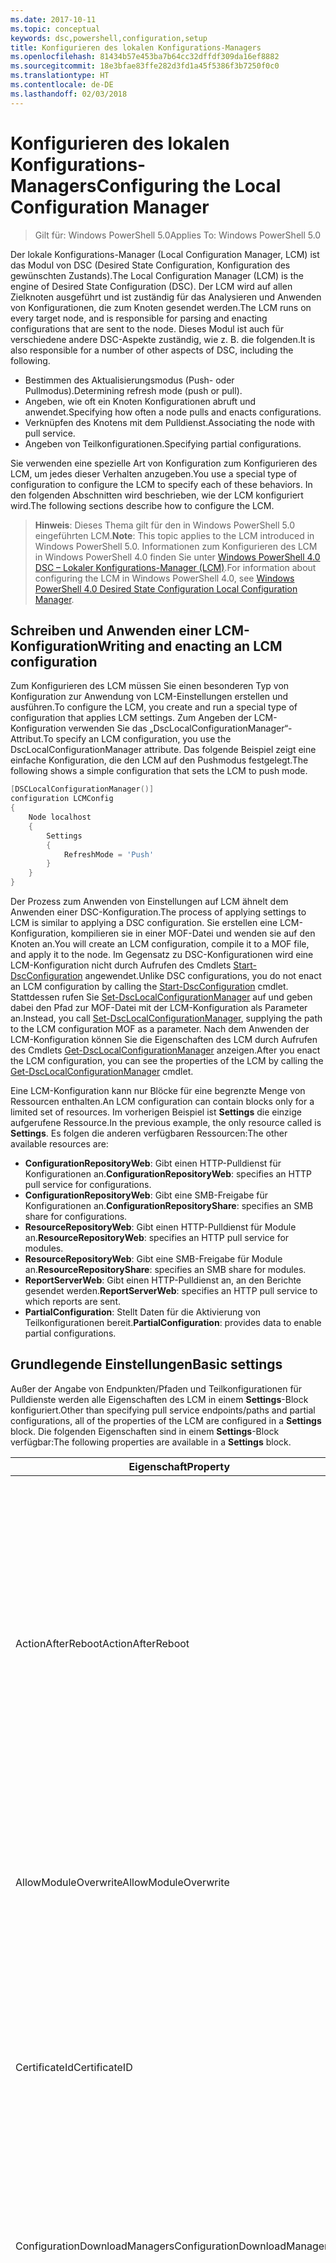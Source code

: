 ```yaml
---
ms.date: 2017-10-11
ms.topic: conceptual
keywords: dsc,powershell,configuration,setup
title: Konfigurieren des lokalen Konfigurations-Managers
ms.openlocfilehash: 81434b57e453ba7b64cc32dffdf309da16ef8882
ms.sourcegitcommit: 18e3bfae83ffe282d3fd1a45f5386f3b7250f0c0
ms.translationtype: HT
ms.contentlocale: de-DE
ms.lasthandoff: 02/03/2018
---
```

# <a name="configuring-the-local-configuration-manager"></a><span data-ttu-id="213f6-103">Konfigurieren des lokalen Konfigurations-Managers</span><span class="sxs-lookup"><span data-stu-id="213f6-103">Configuring the Local Configuration Manager</span></span>

> <span data-ttu-id="213f6-104">Gilt für: Windows PowerShell 5.0</span><span class="sxs-lookup"><span data-stu-id="213f6-104">Applies To: Windows PowerShell 5.0</span></span>

<span data-ttu-id="213f6-105">Der lokale Konfigurations-Manager (Local Configuration Manager, LCM) ist das Modul von DSC (Desired State Configuration, Konfiguration des gewünschten Zustands).</span><span class="sxs-lookup"><span data-stu-id="213f6-105">The Local Configuration Manager (LCM) is the engine of Desired State Configuration (DSC).</span></span>
<span data-ttu-id="213f6-106">Der LCM wird auf allen Zielknoten ausgeführt und ist zuständig für das Analysieren und Anwenden von Konfigurationen, die zum Knoten gesendet werden.</span><span class="sxs-lookup"><span data-stu-id="213f6-106">The LCM runs on every target node, and is responsible for parsing and enacting configurations that are sent to the node.</span></span>
<span data-ttu-id="213f6-107">Dieses Modul ist auch für verschiedene andere DSC-Aspekte zuständig, wie z. B. die folgenden.</span><span class="sxs-lookup"><span data-stu-id="213f6-107">It is also responsible for a number of other aspects of DSC, including the following.</span></span>

- <span data-ttu-id="213f6-108">Bestimmen des Aktualisierungsmodus (Push- oder Pullmodus).</span><span class="sxs-lookup"><span data-stu-id="213f6-108">Determining refresh mode (push or pull).</span></span>
- <span data-ttu-id="213f6-109">Angeben, wie oft ein Knoten Konfigurationen abruft und anwendet.</span><span class="sxs-lookup"><span data-stu-id="213f6-109">Specifying how often a node pulls and enacts configurations.</span></span>
- <span data-ttu-id="213f6-110">Verknüpfen des Knotens mit dem Pulldienst.</span><span class="sxs-lookup"><span data-stu-id="213f6-110">Associating the node with pull service.</span></span>
- <span data-ttu-id="213f6-111">Angeben von Teilkonfigurationen.</span><span class="sxs-lookup"><span data-stu-id="213f6-111">Specifying partial configurations.</span></span>

<span data-ttu-id="213f6-112">Sie verwenden eine spezielle Art von Konfiguration zum Konfigurieren des LCM, um jedes dieser Verhalten anzugeben.</span><span class="sxs-lookup"><span data-stu-id="213f6-112">You use a special type of configuration to configure the LCM to specify each of these behaviors.</span></span>
<span data-ttu-id="213f6-113">In den folgenden Abschnitten wird beschrieben, wie der LCM konfiguriert wird.</span><span class="sxs-lookup"><span data-stu-id="213f6-113">The following sections describe how to configure the LCM.</span></span>

> <span data-ttu-id="213f6-114">**Hinweis**: Dieses Thema gilt für den in Windows PowerShell 5.0 eingeführten LCM.</span><span class="sxs-lookup"><span data-stu-id="213f6-114">**Note**: This topic applies to the LCM introduced in Windows PowerShell 5.0.</span></span>
<span data-ttu-id="213f6-115">Informationen zum Konfigurieren des LCM in Windows PowerShell 4.0 finden Sie unter [Windows PowerShell 4.0 DSC – Lokaler Konfigurations-Manager (LCM)](metaconfig4.md).</span><span class="sxs-lookup"><span data-stu-id="213f6-115">For information about configuring the LCM in Windows PowerShell 4.0, see [Windows PowerShell 4.0 Desired State Configuration Local Configuration Manager](metaconfig4.md).</span></span>

## <a name="writing-and-enacting-an-lcm-configuration"></a><span data-ttu-id="213f6-116">Schreiben und Anwenden einer LCM-Konfiguration</span><span class="sxs-lookup"><span data-stu-id="213f6-116">Writing and enacting an LCM configuration</span></span>

<span data-ttu-id="213f6-117">Zum Konfigurieren des LCM müssen Sie einen besonderen Typ von Konfiguration zur Anwendung von LCM-Einstellungen erstellen und ausführen.</span><span class="sxs-lookup"><span data-stu-id="213f6-117">To configure the LCM, you create and run a special type of configuration that applies LCM settings.</span></span>
<span data-ttu-id="213f6-118">Zum Angeben der LCM-Konfiguration verwenden Sie das „DscLocalConfigurationManager“-Attribut.</span><span class="sxs-lookup"><span data-stu-id="213f6-118">To specify an LCM configuration, you use the DscLocalConfigurationManager attribute.</span></span>
<span data-ttu-id="213f6-119">Das folgende Beispiel zeigt eine einfache Konfiguration, die den LCM auf den Pushmodus festgelegt.</span><span class="sxs-lookup"><span data-stu-id="213f6-119">The following shows a simple configuration that sets the LCM to push mode.</span></span>

```powershell
[DSCLocalConfigurationManager()]
configuration LCMConfig
{
    Node localhost
    {
        Settings
        {
            RefreshMode = 'Push'
        }
    }
}
```

<span data-ttu-id="213f6-120">Der Prozess zum Anwenden von Einstellungen auf LCM ähnelt dem Anwenden einer DSC-Konfiguration.</span><span class="sxs-lookup"><span data-stu-id="213f6-120">The process of applying settings to LCM is similar to applying a DSC configuration.</span></span>
<span data-ttu-id="213f6-121">Sie erstellen eine LCM-Konfiguration, kompilieren sie in einer MOF-Datei und wenden sie auf den Knoten an.</span><span class="sxs-lookup"><span data-stu-id="213f6-121">You will create an LCM configuration, compile it to a MOF file, and apply it to the node.</span></span>
<span data-ttu-id="213f6-122">Im Gegensatz zu DSC-Konfigurationen wird eine LCM-Konfiguration nicht durch Aufrufen des Cmdlets [Start-DscConfiguration](https://technet.microsoft.com/en-us/library/dn521623.aspx) angewendet.</span><span class="sxs-lookup"><span data-stu-id="213f6-122">Unlike DSC configurations, you do not enact an LCM configuration by calling the [Start-DscConfiguration](https://technet.microsoft.com/en-us/library/dn521623.aspx) cmdlet.</span></span>
<span data-ttu-id="213f6-123">Stattdessen rufen Sie [Set-DscLocalConfigurationManager](https://technet.microsoft.com/en-us/library/dn521621.aspx) auf und geben dabei den Pfad zur MOF-Datei mit der LCM-Konfiguration als Parameter an.</span><span class="sxs-lookup"><span data-stu-id="213f6-123">Instead, you call [Set-DscLocalConfigurationManager](https://technet.microsoft.com/en-us/library/dn521621.aspx), supplying the path to the LCM configuration MOF as a parameter.</span></span>
<span data-ttu-id="213f6-124">Nach dem Anwenden der LCM-Konfiguration können Sie die Eigenschaften des LCM durch Aufrufen des Cmdlets [Get-DscLocalConfigurationManager](https://technet.microsoft.com/en-us/library/dn407378.aspx) anzeigen.</span><span class="sxs-lookup"><span data-stu-id="213f6-124">After you enact the LCM configuration, you can see the properties of the LCM by calling the [Get-DscLocalConfigurationManager](https://technet.microsoft.com/en-us/library/dn407378.aspx) cmdlet.</span></span>

<span data-ttu-id="213f6-125">Eine LCM-Konfiguration kann nur Blöcke für eine begrenzte Menge von Ressourcen enthalten.</span><span class="sxs-lookup"><span data-stu-id="213f6-125">An LCM configuration can contain blocks only for a limited set of resources.</span></span>
<span data-ttu-id="213f6-126">Im vorherigen Beispiel ist **Settings** die einzige aufgerufene Ressource.</span><span class="sxs-lookup"><span data-stu-id="213f6-126">In the previous example, the only resource called is **Settings**.</span></span>
<span data-ttu-id="213f6-127">Es folgen die anderen verfügbaren Ressourcen:</span><span class="sxs-lookup"><span data-stu-id="213f6-127">The other available resources are:</span></span>

* <span data-ttu-id="213f6-128">**ConfigurationRepositoryWeb**: Gibt einen HTTP-Pulldienst für Konfigurationen an.</span><span class="sxs-lookup"><span data-stu-id="213f6-128">**ConfigurationRepositoryWeb**: specifies an HTTP pull service for configurations.</span></span>
* <span data-ttu-id="213f6-129">**ConfigurationRepositoryWeb**: Gibt eine SMB-Freigabe für Konfigurationen an.</span><span class="sxs-lookup"><span data-stu-id="213f6-129">**ConfigurationRepositoryShare**: specifies an SMB share for configurations.</span></span>
* <span data-ttu-id="213f6-130">**ResourceRepositoryWeb**: Gibt einen HTTP-Pulldienst für Module an.</span><span class="sxs-lookup"><span data-stu-id="213f6-130">**ResourceRepositoryWeb**: specifies an HTTP pull service for modules.</span></span>
* <span data-ttu-id="213f6-131">**ResourceRepositoryWeb**: Gibt eine SMB-Freigabe für Module an.</span><span class="sxs-lookup"><span data-stu-id="213f6-131">**ResourceRepositoryShare**: specifies an SMB share for modules.</span></span>
* <span data-ttu-id="213f6-132">**ReportServerWeb**: Gibt einen HTTP-Pulldienst an, an den Berichte gesendet werden.</span><span class="sxs-lookup"><span data-stu-id="213f6-132">**ReportServerWeb**: specifies an HTTP pull service to which reports are sent.</span></span>
* <span data-ttu-id="213f6-133">**PartialConfiguration**: Stellt Daten für die Aktivierung von Teilkonfigurationen bereit.</span><span class="sxs-lookup"><span data-stu-id="213f6-133">**PartialConfiguration**: provides data to enable partial configurations.</span></span>

## <a name="basic-settings"></a><span data-ttu-id="213f6-134">Grundlegende Einstellungen</span><span class="sxs-lookup"><span data-stu-id="213f6-134">Basic settings</span></span>

<span data-ttu-id="213f6-135">Außer der Angabe von Endpunkten/Pfaden und Teilkonfigurationen für Pulldienste werden alle Eigenschaften des LCM in einem **Settings**-Block konfiguriert.</span><span class="sxs-lookup"><span data-stu-id="213f6-135">Other than specifying pull service endpoints/paths and partial configurations, all of the properties of the LCM are configured in a **Settings** block.</span></span>
<span data-ttu-id="213f6-136">Die folgenden Eigenschaften sind in einem **Settings**-Block verfügbar:</span><span class="sxs-lookup"><span data-stu-id="213f6-136">The following properties are available in a **Settings** block.</span></span>

|  <span data-ttu-id="213f6-137">Eigenschaft</span><span class="sxs-lookup"><span data-stu-id="213f6-137">Property</span></span>  |  <span data-ttu-id="213f6-138">Typ</span><span class="sxs-lookup"><span data-stu-id="213f6-138">Type</span></span>  |  <span data-ttu-id="213f6-139">Beschreibung</span><span class="sxs-lookup"><span data-stu-id="213f6-139">Description</span></span>   |
|----------- |------- |--------------- |
| <span data-ttu-id="213f6-140">ActionAfterReboot</span><span class="sxs-lookup"><span data-stu-id="213f6-140">ActionAfterReboot</span></span>| <span data-ttu-id="213f6-141">string</span><span class="sxs-lookup"><span data-stu-id="213f6-141">string</span></span>| <span data-ttu-id="213f6-142">Gibt an, was nach einem Neustart während der Anwendung einer Konfiguration passiert.</span><span class="sxs-lookup"><span data-stu-id="213f6-142">Specifies what happens after a reboot during the application of a configuration.</span></span> <span data-ttu-id="213f6-143">Die möglichen Werte sind __ContinueConfiguration__ und __StopConfiguration__.</span><span class="sxs-lookup"><span data-stu-id="213f6-143">The possible values are __"ContinueConfiguration"__ and __"StopConfiguration"__.</span></span> <ul><li> <span data-ttu-id="213f6-144">__ContinueConfiguration__: Nach dem Neustart des Computers wird das Anwenden der aktuellen Konfiguration fortgesetzt.</span><span class="sxs-lookup"><span data-stu-id="213f6-144">__ContinueConfiguration__: Continue applying the current configuration after machine reboot.</span></span> <span data-ttu-id="213f6-145">Dies ist der Standardwert.</span><span class="sxs-lookup"><span data-stu-id="213f6-145">This is the default value</span></span></li><li><span data-ttu-id="213f6-146">__StopConfiguration__: Nach dem Neustart des Computers wird die aktuelle Konfiguration beendet.</span><span class="sxs-lookup"><span data-stu-id="213f6-146">__StopConfiguration__: Stop the current configuration after machine reboot.</span></span></li></ul>|
| <span data-ttu-id="213f6-147">AllowModuleOverwrite</span><span class="sxs-lookup"><span data-stu-id="213f6-147">AllowModuleOverwrite</span></span>| <span data-ttu-id="213f6-148">bool</span><span class="sxs-lookup"><span data-stu-id="213f6-148">bool</span></span>| <span data-ttu-id="213f6-149">__$TRUE__, wenn neue vom Pulldienst heruntergeladene Konfigurationen die alten Konfigurationen auf dem Zielknoten überschreiben dürfen.</span><span class="sxs-lookup"><span data-stu-id="213f6-149">__$TRUE__ if new configurations downloaded from the pull service are allowed to overwrite the old ones on the target node.</span></span> <span data-ttu-id="213f6-150">Andernfalls „$FALSE“.</span><span class="sxs-lookup"><span data-stu-id="213f6-150">Otherwise, $FALSE.</span></span>|
| <span data-ttu-id="213f6-151">CertificateId</span><span class="sxs-lookup"><span data-stu-id="213f6-151">CertificateID</span></span>| <span data-ttu-id="213f6-152">string</span><span class="sxs-lookup"><span data-stu-id="213f6-152">string</span></span>| <span data-ttu-id="213f6-153">Der Fingerabdruck eines Zertifikats zur Sicherung von Anmeldeinformationen, die in einer Konfiguration übergeben werden.</span><span class="sxs-lookup"><span data-stu-id="213f6-153">The thumbprint of a certificate used to secure credentials passed in a configuration.</span></span> <span data-ttu-id="213f6-154">Weitere Informationen finden Sie unter [Möchten Sie Anmeldeinformationen in Windows PowerShell zum Konfigurieren des gewünschten Zustands schützen?](http://blogs.msdn.com/b/powershell/archive/2014/01/31/want-to-secure-credentials-in-windows-powershell-desired-state-configuration.aspx).</span><span class="sxs-lookup"><span data-stu-id="213f6-154">For more information see [Want to secure credentials in Windows PowerShell Desired State Configuration](http://blogs.msdn.com/b/powershell/archive/2014/01/31/want-to-secure-credentials-in-windows-powershell-desired-state-configuration.aspx)?.</span></span> <br> <span data-ttu-id="213f6-155">__Hinweis:__ Dies wird bei Verwendung des Azure Automation DSC-Pulldiensts automatisch verwaltet.</span><span class="sxs-lookup"><span data-stu-id="213f6-155">__Note:__ this is managed automatically if using Azure Automation DSC pull service.</span></span>|
| <span data-ttu-id="213f6-156">ConfigurationDownloadManagers</span><span class="sxs-lookup"><span data-stu-id="213f6-156">ConfigurationDownloadManagers</span></span>| <span data-ttu-id="213f6-157">CimInstance[]</span><span class="sxs-lookup"><span data-stu-id="213f6-157">CimInstance[]</span></span>| <span data-ttu-id="213f6-158">Veraltet.</span><span class="sxs-lookup"><span data-stu-id="213f6-158">Obsolete.</span></span> <span data-ttu-id="213f6-159">Verwenden Sie die Blöcke __ConfigurationRepositoryWeb__ und __ConfigurationRepositoryShare__ zum Definieren von Pulldienstendpunkten für Konfigurationen.</span><span class="sxs-lookup"><span data-stu-id="213f6-159">Use __ConfigurationRepositoryWeb__ and __ConfigurationRepositoryShare__ blocks to define configuration pull service endpoints.</span></span>|
| <span data-ttu-id="213f6-160">ConfigurationID</span><span class="sxs-lookup"><span data-stu-id="213f6-160">ConfigurationID</span></span>| <span data-ttu-id="213f6-161">string</span><span class="sxs-lookup"><span data-stu-id="213f6-161">string</span></span>| <span data-ttu-id="213f6-162">Für die Abwärtskompatibilität mit älteren Pulldienstversionen.</span><span class="sxs-lookup"><span data-stu-id="213f6-162">For backwards compatibility with older pull service versions.</span></span> <span data-ttu-id="213f6-163">Eine GUID, die die Konfigurationsdatei identifiziert, die von einem Pulldienst abgerufen werden soll.</span><span class="sxs-lookup"><span data-stu-id="213f6-163">A GUID that identifies the configuration file to get from a pull service.</span></span> <span data-ttu-id="213f6-164">Der Knoten ruft Konfigurationen vom Pulldienst ab, wenn der Name der MOF-Konfigurationsdatei „ConfigurationID.mof“ lautet.</span><span class="sxs-lookup"><span data-stu-id="213f6-164">The node will pull configurations on the pull service if the name of the configuration MOF is named ConfigurationID.mof.</span></span><br> <span data-ttu-id="213f6-165">__Hinweis:__ Wenn Sie diese Eigenschaft festlegen, kann der Knoten nicht mithilfe von __RegistrationKey__ bei einem Pulldienst registriert werden.</span><span class="sxs-lookup"><span data-stu-id="213f6-165">__Note:__ If you set this property, registering the node with a pull service by using __RegistrationKey__ does not work.</span></span> <span data-ttu-id="213f6-166">Weitere Informationen finden Sie unter [Einrichten eines Pullclients mit Konfigurationsnamen](pullClientConfigNames.md).</span><span class="sxs-lookup"><span data-stu-id="213f6-166">For more information, see [Setting up a pull client with configuration names](pullClientConfigNames.md).</span></span>|
| <span data-ttu-id="213f6-167">ConfigurationMode</span><span class="sxs-lookup"><span data-stu-id="213f6-167">ConfigurationMode</span></span>| <span data-ttu-id="213f6-168">string</span><span class="sxs-lookup"><span data-stu-id="213f6-168">string</span></span> | <span data-ttu-id="213f6-169">Gibt an, wie der LCM die Konfiguration tatsächlich auf die Zielknoten anwendet.</span><span class="sxs-lookup"><span data-stu-id="213f6-169">Specifies how the LCM actually applies the configuration to the target nodes.</span></span> <span data-ttu-id="213f6-170">Mögliche Werte sind __ApplyOnly__, __ApplyAndMonitor__ und __ApplyAndAutoCorrect__.</span><span class="sxs-lookup"><span data-stu-id="213f6-170">Possible values are __"ApplyOnly"__,__"ApplyAndMonitor"__, and __"ApplyAndAutoCorrect"__.</span></span> <ul><li><span data-ttu-id="213f6-171">__ApplyOnly__: DSC wendet die Konfiguration an und führt keine weiteren Schritte aus, es sei denn, eine neue Konfiguration wird per Push auf den Zielknoten übertragen oder per Pull von einem Dienst abgerufen.</span><span class="sxs-lookup"><span data-stu-id="213f6-171">__ApplyOnly__: DSC applies the configuration and does nothing further unless a new configuration is pushed to the target node or when a new configuration is pulled from a service.</span></span> <span data-ttu-id="213f6-172">Nach der ersten Anwendung einer neuen Konfiguration überprüft DSC nicht auf Abweichungen von einem zuvor konfigurierten Status.</span><span class="sxs-lookup"><span data-stu-id="213f6-172">After initial application of a new configuration, DSC does not check for drift from a previously configured state.</span></span> <span data-ttu-id="213f6-173">Beachten Sie, dass DSC versucht, die Konfiguration anzuwenden, bis dies erfolgreich passiert ist, bevor __ApplyOnly__ wirksam wird.</span><span class="sxs-lookup"><span data-stu-id="213f6-173">Note that DSC will attempt to apply the configuration until it is successful before __ApplyOnly__ takes effect.</span></span> </li><li> <span data-ttu-id="213f6-174">__ApplyAndMonitor__: Dies ist der Standardwert.</span><span class="sxs-lookup"><span data-stu-id="213f6-174">__ApplyAndMonitor__: This is the default value.</span></span> <span data-ttu-id="213f6-175">Der LCM wendet neue Konfigurationen an.</span><span class="sxs-lookup"><span data-stu-id="213f6-175">The LCM applies any new configurations.</span></span> <span data-ttu-id="213f6-176">Wenn der Zielknoten nach der ersten Anwendung einer neuen Konfiguration vom gewünschten Zustand abweicht, meldet DSC die Abweichung in Protokollen.</span><span class="sxs-lookup"><span data-stu-id="213f6-176">After initial application of a new configuration, if the target node drifts from the desired state, DSC reports the discrepancy in logs.</span></span> <span data-ttu-id="213f6-177">Beachten Sie, dass DSC versucht, die Konfiguration anzuwenden, bis dies erfolgreich passiert ist, bevor __ApplyAndMonitor__ wirksam wird.</span><span class="sxs-lookup"><span data-stu-id="213f6-177">Note that DSC will attempt to apply the configuration until it is successful before __ApplyAndMonitor__ takes effect.</span></span></li><li><span data-ttu-id="213f6-178">__ApplyAndAutoCorrect__: DSC wendet alle neuen Konfigurationen an.</span><span class="sxs-lookup"><span data-stu-id="213f6-178">__ApplyAndAutoCorrect__: DSC applies any new configurations.</span></span> <span data-ttu-id="213f6-179">Wenn der Zielknoten nach der ersten Anwendung einer neuen Konfiguration vom gewünschten Zustand abweicht, meldet DSC die Abweichung in Protokollen und wendet dann die aktuelle Konfiguration an.</span><span class="sxs-lookup"><span data-stu-id="213f6-179">After initial application of a new configuration, if the target node drifts from the desired state, DSC reports the discrepancy in logs, and then re-applies the current configuration.</span></span></li></ul>|
| <span data-ttu-id="213f6-180">ConfigurationModeFrequencyMins</span><span class="sxs-lookup"><span data-stu-id="213f6-180">ConfigurationModeFrequencyMins</span></span>| <span data-ttu-id="213f6-181">UInt32</span><span class="sxs-lookup"><span data-stu-id="213f6-181">UInt32</span></span>| <span data-ttu-id="213f6-182">Gibt (in Minuten) an, wie oft die aktuelle Konfiguration überprüft und angewendet wird.</span><span class="sxs-lookup"><span data-stu-id="213f6-182">How often, in minutes, the current configuration is checked and applied.</span></span> <span data-ttu-id="213f6-183">Diese Eigenschaft wird ignoriert, wenn die „ConfigurationMode“-Eigenschaft auf „ApplyOnly“ festgelegt ist.</span><span class="sxs-lookup"><span data-stu-id="213f6-183">This property is ignored if the ConfigurationMode property is set to ApplyOnly.</span></span> <span data-ttu-id="213f6-184">Der Standardwert ist 15.</span><span class="sxs-lookup"><span data-stu-id="213f6-184">The default value is 15.</span></span>|
| <span data-ttu-id="213f6-185">DebugMode</span><span class="sxs-lookup"><span data-stu-id="213f6-185">DebugMode</span></span>| <span data-ttu-id="213f6-186">string</span><span class="sxs-lookup"><span data-stu-id="213f6-186">string</span></span>| <span data-ttu-id="213f6-187">Mögliche Werte sind __None__, __ForceModuleImport__ und __All__.</span><span class="sxs-lookup"><span data-stu-id="213f6-187">Possible values are __None__, __ForceModuleImport__, and __All__.</span></span> <ul><li><span data-ttu-id="213f6-188">Bei Festlegung auf __None__ werden zwischengespeicherte Ressourcen verwendet.</span><span class="sxs-lookup"><span data-stu-id="213f6-188">Set to __None__ to use cached resources.</span></span> <span data-ttu-id="213f6-189">Dies ist die Standardeinstellung, die in Produktionsszenarien verwendet werden sollte.</span><span class="sxs-lookup"><span data-stu-id="213f6-189">This is the default and should be used in production scenarios.</span></span></li><li><span data-ttu-id="213f6-190">Das Festlegen auf __ForceModuleImport__ bewirkt, dass der LCM DSC-Ressourcenmodule erneut lädt, auch wenn sie zuvor bereits geladen und zwischengespeichert wurden.</span><span class="sxs-lookup"><span data-stu-id="213f6-190">Setting to __ForceModuleImport__, causes the LCM to reload any DSC resource modules, even if they have been previously loaded and cached.</span></span> <span data-ttu-id="213f6-191">Dies beeinträchtigt die Leistung von DSC-Vorgängen, da jedes Modul bei Verwendung neu geladen wird.</span><span class="sxs-lookup"><span data-stu-id="213f6-191">This impacts the performance of DSC operations as each module is reloaded on use.</span></span> <span data-ttu-id="213f6-192">In der Regel wird dieser Wert beim Debuggen einer Ressource verwendet.</span><span class="sxs-lookup"><span data-stu-id="213f6-192">Typically you would use this value while debugging a resource</span></span></li><li><span data-ttu-id="213f6-193">In dieser Version ist __All__ identisch mit __ForceModuleImport__.</span><span class="sxs-lookup"><span data-stu-id="213f6-193">In this release, __All__ is same as __ForceModuleImport__</span></span></li></ul> |
| <span data-ttu-id="213f6-194">RebootNodeIfNeeded</span><span class="sxs-lookup"><span data-stu-id="213f6-194">RebootNodeIfNeeded</span></span>| <span data-ttu-id="213f6-195">bool</span><span class="sxs-lookup"><span data-stu-id="213f6-195">bool</span></span>| <span data-ttu-id="213f6-196">Legen Sie diese Einstellung auf __$true__ fest, um den Knoten automatisch neu zu starten, nachdem eine Konfiguration angewendet wurde, die einen Neustart erfordert.</span><span class="sxs-lookup"><span data-stu-id="213f6-196">Set this to __$true__ to automatically reboot the node after a configuration that requires reboot is applied.</span></span> <span data-ttu-id="213f6-197">Andernfalls müssen Sie den Knoten für jede Konfiguration manuell neu starten, die dies erfordert.</span><span class="sxs-lookup"><span data-stu-id="213f6-197">Otherwise, you will have to manually reboot the node for any configuration that requires it.</span></span> <span data-ttu-id="213f6-198">Der Standardwert ist __$false__.</span><span class="sxs-lookup"><span data-stu-id="213f6-198">The default value is __$false__.</span></span> <span data-ttu-id="213f6-199">Um diese Einstellung zu verwenden, wenn eine Neustartbedingung von einer anderen Komponente als von DSC in Kraft gesetzt wird (z.B. Windows Installer), kombinieren Sie diese Einstellung mit dem Modul [xPendingReboot](https://github.com/powershell/xpendingreboot).</span><span class="sxs-lookup"><span data-stu-id="213f6-199">To use this setting when a reboot condition is enacted by something other than DSC (such as Windows Installer), combine this setting with the [xPendingReboot](https://github.com/powershell/xpendingreboot) module.</span></span>|
| <span data-ttu-id="213f6-200">RefreshMode</span><span class="sxs-lookup"><span data-stu-id="213f6-200">RefreshMode</span></span>| <span data-ttu-id="213f6-201">string</span><span class="sxs-lookup"><span data-stu-id="213f6-201">string</span></span>| <span data-ttu-id="213f6-202">Gibt an, wie der LCM Konfigurationen abruft.</span><span class="sxs-lookup"><span data-stu-id="213f6-202">Specifies how the LCM gets configurations.</span></span> <span data-ttu-id="213f6-203">Die möglichen Werte sind __Disabled__, __Push__ und __Pull__.</span><span class="sxs-lookup"><span data-stu-id="213f6-203">The possible values are __"Disabled"__, __"Push"__, and __"Pull"__.</span></span> <ul><li><span data-ttu-id="213f6-204">__Disabled__: DSC-Konfigurationen werden für diesen Knoten deaktiviert.</span><span class="sxs-lookup"><span data-stu-id="213f6-204">__Disabled__: DSC configurations are disabled for this node.</span></span></li><li> <span data-ttu-id="213f6-205">__Push__: Konfigurationen werden gestartet, indem das Cmdlet [Start-DscConfiguration](https://technet.microsoft.com/en-us/library/dn521623.aspx) aufgerufen wird.</span><span class="sxs-lookup"><span data-stu-id="213f6-205">__Push__: Configurations are initiated by calling the [Start-DscConfiguration](https://technet.microsoft.com/en-us/library/dn521623.aspx) cmdlet.</span></span> <span data-ttu-id="213f6-206">Die Konfiguration wird sofort auf den Knoten angewendet.</span><span class="sxs-lookup"><span data-stu-id="213f6-206">The configuration is applied immediately to the node.</span></span> <span data-ttu-id="213f6-207">Dies ist der Standardwert.</span><span class="sxs-lookup"><span data-stu-id="213f6-207">This is the default value.</span></span></li><li><span data-ttu-id="213f6-208">__Pull:__ Der Knoten ist so konfiguriert, dass regelmäßig eine Überprüfung auf Konfigurationen von einem Pulldienst oder SMB-Pfad erfolgt.</span><span class="sxs-lookup"><span data-stu-id="213f6-208">__Pull:__ The node is configured to regularly check for configurations from a pull service or SMB path.</span></span> <span data-ttu-id="213f6-209">Wenn diese Eigenschaft auf __Pull__ festgelegt ist, müssen Sie in einem __ConfigurationRepositoryWeb__- oder __ConfigurationRepositoryShare__-Block einen HPPT-Pfad (Dienst) oder einen SMB-Pfad (Freigabe) angeben.</span><span class="sxs-lookup"><span data-stu-id="213f6-209">If this property is set to __Pull__, you must specify an HTTP (service) or SMB (share) path in a __ConfigurationRepositoryWeb__ or __ConfigurationRepositoryShare__ block.</span></span></li></ul>|
| <span data-ttu-id="213f6-210">RefreshFrequencyMins</span><span class="sxs-lookup"><span data-stu-id="213f6-210">RefreshFrequencyMins</span></span>| <span data-ttu-id="213f6-211">UInt32</span><span class="sxs-lookup"><span data-stu-id="213f6-211">Uint32</span></span>| <span data-ttu-id="213f6-212">Das Zeitintervall (in Minuten), in dem der LCM einen Pulldienst auf aktualisierte Konfigurationen abfragt.</span><span class="sxs-lookup"><span data-stu-id="213f6-212">The time interval, in minutes, at which the LCM checks a pull service to get updated configurations.</span></span> <span data-ttu-id="213f6-213">Dieser Wert wird ignoriert, wenn der LCM nicht im Pullmodus konfiguriert ist.</span><span class="sxs-lookup"><span data-stu-id="213f6-213">This value is ignored if the LCM is not configured in pull mode.</span></span> <span data-ttu-id="213f6-214">Der Standardwert ist 30.</span><span class="sxs-lookup"><span data-stu-id="213f6-214">The default value is 30.</span></span>|
| <span data-ttu-id="213f6-215">ReportManagers</span><span class="sxs-lookup"><span data-stu-id="213f6-215">ReportManagers</span></span>| <span data-ttu-id="213f6-216">CimInstance[]</span><span class="sxs-lookup"><span data-stu-id="213f6-216">CimInstance[]</span></span>| <span data-ttu-id="213f6-217">Veraltet.</span><span class="sxs-lookup"><span data-stu-id="213f6-217">Obsolete.</span></span> <span data-ttu-id="213f6-218">Verwenden Sie __ReportServerWeb__-Blöcke, um einen Endpunkt zum Senden von Berichtsdaten an einen Pulldienst zu definieren.</span><span class="sxs-lookup"><span data-stu-id="213f6-218">Use __ReportServerWeb__ blocks to define an endpoint to send reporting data to a pull service.</span></span>|
| <span data-ttu-id="213f6-219">ResourceModuleManagers</span><span class="sxs-lookup"><span data-stu-id="213f6-219">ResourceModuleManagers</span></span>| <span data-ttu-id="213f6-220">CimInstance[]</span><span class="sxs-lookup"><span data-stu-id="213f6-220">CimInstance[]</span></span>| <span data-ttu-id="213f6-221">Veraltet.</span><span class="sxs-lookup"><span data-stu-id="213f6-221">Obsolete.</span></span> <span data-ttu-id="213f6-222">Verwenden Sie die Blöcke __ResourceRepositoryWeb__ und __ResourceRepositoryShare__ zum Definieren von HTTP-Endpunkten bzw. SMB-Pfaden für den Pulldienst.</span><span class="sxs-lookup"><span data-stu-id="213f6-222">Use __ResourceRepositoryWeb__ and __ResourceRepositoryShare__ blocks to define pull service HTTP endpoints or SMB paths, respectively.</span></span>|
| <span data-ttu-id="213f6-223">PartialConfigurations</span><span class="sxs-lookup"><span data-stu-id="213f6-223">PartialConfigurations</span></span>| <span data-ttu-id="213f6-224">CimInstance</span><span class="sxs-lookup"><span data-stu-id="213f6-224">CimInstance</span></span>| <span data-ttu-id="213f6-225">Nicht implementiert.</span><span class="sxs-lookup"><span data-stu-id="213f6-225">Not implemented.</span></span> <span data-ttu-id="213f6-226">Nicht verwenden.</span><span class="sxs-lookup"><span data-stu-id="213f6-226">Do not use.</span></span>|
| <span data-ttu-id="213f6-227">StatusRetentionTimeInDays</span><span class="sxs-lookup"><span data-stu-id="213f6-227">StatusRetentionTimeInDays</span></span> | <span data-ttu-id="213f6-228">UInt32</span><span class="sxs-lookup"><span data-stu-id="213f6-228">UInt32</span></span>| <span data-ttu-id="213f6-229">Anzahl der Tage, die der LCM den Status der aktuellen Konfiguration beibehält.</span><span class="sxs-lookup"><span data-stu-id="213f6-229">The number of days the LCM keeps the status of the current configuration.</span></span>|

## <a name="pull-service"></a><span data-ttu-id="213f6-230">Pulldienst</span><span class="sxs-lookup"><span data-stu-id="213f6-230">Pull service</span></span>

<span data-ttu-id="213f6-231">DSC-Einstellungen ermöglichen die Verwaltung eines Knotens durch das Abrufen von Konfigurationen und Modulen über Pull und durch das Veröffentlichen von Berichtsdaten an einem Remotespeicherort.</span><span class="sxs-lookup"><span data-stu-id="213f6-231">DSC settings allow a node to be managed by pulling configurations and modules, and publishing reporting data, to a remote location.</span></span>
<span data-ttu-id="213f6-232">Folgende Optionen sind zurzeit für den Pulldienst verfügbar:</span><span class="sxs-lookup"><span data-stu-id="213f6-232">The current options for pull service include:</span></span>

- <span data-ttu-id="213f6-233">Azure Automation DSC-Dienst (Desired State Configuration)</span><span class="sxs-lookup"><span data-stu-id="213f6-233">Azure Automation Desired State Configuration service</span></span>
- <span data-ttu-id="213f6-234">Eine Pulldienstinstanz unter Windows Server</span><span class="sxs-lookup"><span data-stu-id="213f6-234">A pull service instance running on Windows Server</span></span>
- <span data-ttu-id="213f6-235">Eine SMB-Freigabe (unterstützt nicht das Veröffentlichen von Berichtsdaten)</span><span class="sxs-lookup"><span data-stu-id="213f6-235">An SMB share (does not support publishing reporting data)</span></span>

<span data-ttu-id="213f6-236">Die LCM-Konfiguration unterstützt die folgenden Typen von Pulldienstendpunkten:</span><span class="sxs-lookup"><span data-stu-id="213f6-236">LCM configuration supports defining the following types of pull service endpoints:</span></span>

- <span data-ttu-id="213f6-237">**Konfigurationsserver**: Repository für DSC-Konfigurationen.</span><span class="sxs-lookup"><span data-stu-id="213f6-237">**Configuration server**: A repository for DSC configurations.</span></span> <span data-ttu-id="213f6-238">Definieren Sie Konfigurationsserver mithilfe der Blöcke **ConfigurationRepositoryWeb** (für webbasierte Server) und **ConfigurationRepositoryShare** (für SMB-basierte Server).</span><span class="sxs-lookup"><span data-stu-id="213f6-238">Define configuration servers by using **ConfigurationRepositoryWeb** (for web-based servers) and **ConfigurationRepositoryShare** (for SMB-based servers) blocks.</span></span>
- <span data-ttu-id="213f6-239">**Ressourcenserver**: Repository für DSC-Ressourcen, verpackt als PowerShell-Module.</span><span class="sxs-lookup"><span data-stu-id="213f6-239">**Resource server**: A repository for DSC resources, packaged as PowerShell modules.</span></span> <span data-ttu-id="213f6-240">Definieren Sie Ressourcenserver mithilfe der Blöcke **ResourceRepositoryWeb** (für webbasierte Server) und **ResourceRepositoryShare** (für SMB-basierte Server).</span><span class="sxs-lookup"><span data-stu-id="213f6-240">Define resource servers by using **ResourceRepositoryWeb** (for web-based servers) and **ResourceRepositoryShare** (for SMB-based servers) blocks.</span></span>
- <span data-ttu-id="213f6-241">**Berichtsserver**: Dienst, an den DSC Berichtsdaten sendet.</span><span class="sxs-lookup"><span data-stu-id="213f6-241">**Report server**: A service that DSC sends report data to.</span></span> <span data-ttu-id="213f6-242">Definieren Sie Berichtsserver mithilfe von **ReportServerWeb**-Blöcken.</span><span class="sxs-lookup"><span data-stu-id="213f6-242">Define report servers by using **ReportServerWeb** blocks.</span></span> <span data-ttu-id="213f6-243">Ein Berichtsserver muss ein Webdienst sein.</span><span class="sxs-lookup"><span data-stu-id="213f6-243">A report server must be a web service.</span></span>

<span data-ttu-id="213f6-244">**Die empfohlene Lösung** und die Option mit den meisten verfügbaren Features ist [Azure Automation DSC](https://docs.microsoft.com/en-us/azure/automation/automation-dsc-getting-started).</span><span class="sxs-lookup"><span data-stu-id="213f6-244">**The recommended solution**, and the option with the most features available, is [Azure Automation DSC](https://docs.microsoft.com/en-us/azure/automation/automation-dsc-getting-started).</span></span>

<span data-ttu-id="213f6-245">Der Azure-Dienst kann Knoten lokal in privaten Rechenzentren oder in öffentlichen Clouds wie Azure und AWS verwalten.</span><span class="sxs-lookup"><span data-stu-id="213f6-245">The Azure service can manage nodes on-premises in private datacenters, or in public clouds such as Azure and AWS.</span></span>
<span data-ttu-id="213f6-246">Für private Umgebungen, in denen Server keine direkte Verbindung mit dem Internet herstellen können, sollten Sie die Begrenzung des ausgehenden Datenverkehrs auf den veröffentlichten Azure-IP-Adressbereich in Betracht ziehen. Informationen hierzu finden Sie unter [Azure Datacenter IP Ranges](https://www.microsoft.com/en-us/download/details.aspx?id=41653) (IP-Adressbereiche für Azure-Rechenzentren).</span><span class="sxs-lookup"><span data-stu-id="213f6-246">For private environments where servers cannot directly connect to the Internet, consider limiting outbound traffic to only the published Azure IP range (see [Azure Datacenter IP Ranges](https://www.microsoft.com/en-us/download/details.aspx?id=41653)).</span></span>

<span data-ttu-id="213f6-247">Features des Onlinediensts, die im Pulldienst unter Windows Server zurzeit nicht verfügbar sind:</span><span class="sxs-lookup"><span data-stu-id="213f6-247">Features of the online service that are not currently available in the pull service on Windows Server include:</span></span>
- <span data-ttu-id="213f6-248">Verschlüsselung aller Daten während der Übertragung und im Ruhezustand</span><span class="sxs-lookup"><span data-stu-id="213f6-248">All data is encrypted in transit and at rest</span></span>
- <span data-ttu-id="213f6-249">Automatische Erstellung und Verwaltung von Clientzertifikaten</span><span class="sxs-lookup"><span data-stu-id="213f6-249">Client certificates are created and managed automatically</span></span>
- <span data-ttu-id="213f6-250">Speicherung von Geheimnissen zur zentralen Verwaltung von [Kennwörtern/Anmeldeinformationen](https://docs.microsoft.com/en-us/azure/automation/automation-credentials) oder [Variablen](https://docs.microsoft.com/en-us/azure/automation/automation-variables) wie z.B. Servernamen oder Verbindungszeichenfolgen</span><span class="sxs-lookup"><span data-stu-id="213f6-250">Secrets store for centrally managing [passwords/credentials](https://docs.microsoft.com/en-us/azure/automation/automation-credentials), or [variables](https://docs.microsoft.com/en-us/azure/automation/automation-variables) such as server names or connection strings</span></span>
- <span data-ttu-id="213f6-251">Zentrale Verwaltung der [LCM-Konfiguration](metaConfig.md#basic-settings) für Knoten</span><span class="sxs-lookup"><span data-stu-id="213f6-251">Centrally manage node [LCM configuration](metaConfig.md#basic-settings)</span></span>
- <span data-ttu-id="213f6-252">Zentrale Zuweisung von Konfigurationen zu Clientknoten</span><span class="sxs-lookup"><span data-stu-id="213f6-252">Centrally assign configurations to client nodes</span></span>
- <span data-ttu-id="213f6-253">Freigabe von Konfigurationsänderungen für Canarygruppen zum Durchführen von Tests vor Einführung in die Produktion</span><span class="sxs-lookup"><span data-stu-id="213f6-253">Release configuration changes to "canary groups" for testing before reaching production</span></span>
- <span data-ttu-id="213f6-254">Grafische Berichterstellung</span><span class="sxs-lookup"><span data-stu-id="213f6-254">Graphical reporting</span></span>
  - <span data-ttu-id="213f6-255">Statusdetails auf der Granularitätsstufe von DSC-Ressourcen</span><span class="sxs-lookup"><span data-stu-id="213f6-255">Status detail at the DSC resource level of granularity</span></span>
  - <span data-ttu-id="213f6-256">Ausführliche Fehlermeldungen von Clientcomputern für die Problembehandlung</span><span class="sxs-lookup"><span data-stu-id="213f6-256">Verbose error messages from client machines for troubleshooting</span></span>
- <span data-ttu-id="213f6-257">[Integration in Azure Log Analytics](https://docs.microsoft.com/en-us/azure/automation/automation-dsc-diagnostics) für Warnungen, automatisierte Tasks, Android-/iOS-App für Berichte und Warnungen</span><span class="sxs-lookup"><span data-stu-id="213f6-257">[Integration with Azure Log Analytics](https://docs.microsoft.com/en-us/azure/automation/automation-dsc-diagnostics) for alerting, automated tasks, Android/iOS app for reporting and alerting</span></span>

<span data-ttu-id="213f6-258">Alternativ dazu finden Sie weitere Informationen zum Einrichten und Verwenden des HTTP-Pulldiensts unter Windows Server unter [Einrichten eines DSC-Pullservers](pullServer.md).</span><span class="sxs-lookup"><span data-stu-id="213f6-258">Alternatively, for information about setting up and using HTTP pull service on Windows Server, see [Setting up a DSC pull server](pullServer.md).</span></span>
<span data-ttu-id="213f6-259">Beachten Sie, dass es sich um eine eingeschränkte Implementierung handelt, die nur grundlegende Funktionen zur Speicherung von Konfigurationen/Modulen und zur Erfassung von Berichtsdaten in einer lokalen Datenbank bietet.</span><span class="sxs-lookup"><span data-stu-id="213f6-259">Please be advised that it is a limited implementation with only basic capabilities of storing configurations/modules and capturing report data in to a local database.</span></span>

## <a name="configuration-server-blocks"></a><span data-ttu-id="213f6-260">Konfigurationsserverblöcke</span><span class="sxs-lookup"><span data-stu-id="213f6-260">Configuration server blocks</span></span>

<span data-ttu-id="213f6-261">Zum Definieren eines webbasierten Konfigurationsservers erstellen Sie einen **ConfigurationRepositoryWeb**-Block.</span><span class="sxs-lookup"><span data-stu-id="213f6-261">To define a web-based configuration server, you create a **ConfigurationRepositoryWeb** block.</span></span>
<span data-ttu-id="213f6-262">Ein **ConfigurationRepositoryWeb**-Block definiert die folgenden Eigenschaften.</span><span class="sxs-lookup"><span data-stu-id="213f6-262">A **ConfigurationRepositoryWeb** defines the following properties.</span></span>

|<span data-ttu-id="213f6-263">Eigenschaft</span><span class="sxs-lookup"><span data-stu-id="213f6-263">Property</span></span>|<span data-ttu-id="213f6-264">Typ</span><span class="sxs-lookup"><span data-stu-id="213f6-264">Type</span></span>|<span data-ttu-id="213f6-265">Beschreibung</span><span class="sxs-lookup"><span data-stu-id="213f6-265">Description</span></span>|
|---|---|---|
|<span data-ttu-id="213f6-266">AllowUnsecureConnection</span><span class="sxs-lookup"><span data-stu-id="213f6-266">AllowUnsecureConnection</span></span>|<span data-ttu-id="213f6-267">bool</span><span class="sxs-lookup"><span data-stu-id="213f6-267">bool</span></span>|<span data-ttu-id="213f6-268">Legen Sie diese Einstellung auf **$TRUE** fest, um Verbindungen zwischen Knoten und Server ohne Authentifizierung zu erlauben.</span><span class="sxs-lookup"><span data-stu-id="213f6-268">Set to **$TRUE** to allow connections from the node to the server without authentication.</span></span> <span data-ttu-id="213f6-269">Bei Festlegung auf **$FALSE** ist eine Authentifizierung erforderlich.</span><span class="sxs-lookup"><span data-stu-id="213f6-269">Set to **$FALSE** to require authentication.</span></span>|
|<span data-ttu-id="213f6-270">CertificateId</span><span class="sxs-lookup"><span data-stu-id="213f6-270">CertificateID</span></span>|<span data-ttu-id="213f6-271">string</span><span class="sxs-lookup"><span data-stu-id="213f6-271">string</span></span>|<span data-ttu-id="213f6-272">Der Fingerabdruck eines Zertifikats zur Authentifizierung beim Server.</span><span class="sxs-lookup"><span data-stu-id="213f6-272">The thumbprint of a certificate used to authenticate to the server.</span></span>|
|<span data-ttu-id="213f6-273">ConfigurationNames</span><span class="sxs-lookup"><span data-stu-id="213f6-273">ConfigurationNames</span></span>|<span data-ttu-id="213f6-274">String[]</span><span class="sxs-lookup"><span data-stu-id="213f6-274">String[]</span></span>|<span data-ttu-id="213f6-275">Array der Namen von Konfigurationen, die per Pull vom Zielknoten abgerufen werden.</span><span class="sxs-lookup"><span data-stu-id="213f6-275">An array of names of configurations to be pulled by the target node.</span></span> <span data-ttu-id="213f6-276">Diese werden nur verwendet, wenn der Knoten über einen **RegistrationKey** beim Pulldienst registriert ist.</span><span class="sxs-lookup"><span data-stu-id="213f6-276">These are used only if the node is registered with the pull service by using a **RegistrationKey**.</span></span> <span data-ttu-id="213f6-277">Weitere Informationen finden Sie unter [Einrichten eines Pullclients mit Konfigurationsnamen](pullClientConfigNames.md).</span><span class="sxs-lookup"><span data-stu-id="213f6-277">For more information, see [Setting up a pull client with configuration names](pullClientConfigNames.md).</span></span>|
|<span data-ttu-id="213f6-278">RegistrationKey</span><span class="sxs-lookup"><span data-stu-id="213f6-278">RegistrationKey</span></span>|<span data-ttu-id="213f6-279">string</span><span class="sxs-lookup"><span data-stu-id="213f6-279">string</span></span>|<span data-ttu-id="213f6-280">GUID, die den Knoten beim Pulldienst registriert.</span><span class="sxs-lookup"><span data-stu-id="213f6-280">A GUID that registers the node with the pull service.</span></span> <span data-ttu-id="213f6-281">Weitere Informationen finden Sie unter [Einrichten eines Pullclients mit Konfigurationsnamen](pullClientConfigNames.md).</span><span class="sxs-lookup"><span data-stu-id="213f6-281">For more information, see [Setting up a pull client with configuration names](pullClientConfigNames.md).</span></span>|
|<span data-ttu-id="213f6-282">ServerURL</span><span class="sxs-lookup"><span data-stu-id="213f6-282">ServerURL</span></span>|<span data-ttu-id="213f6-283">string</span><span class="sxs-lookup"><span data-stu-id="213f6-283">string</span></span>|<span data-ttu-id="213f6-284">URL des Konfigurationsdiensts.</span><span class="sxs-lookup"><span data-stu-id="213f6-284">The URL of the configuration service.</span></span>|

<span data-ttu-id="213f6-285">Ein Beispielskript, das die Konfiguration des Werts „ConfigurationRepositoryWeb“ für lokale Knoten vereinfacht, steht unter [Generieren von DSC-Metakonfigurationen](https://docs.microsoft.com/en-us/azure/automation/automation-dsc-onboarding#generating-dsc-metaconfigurations) zur Verfügung.</span><span class="sxs-lookup"><span data-stu-id="213f6-285">An example script to simplify configuring the ConfigurationRepositoryWeb value for on-premises nodes is available - see [Generating DSC metaconfigurations](https://docs.microsoft.com/en-us/azure/automation/automation-dsc-onboarding#generating-dsc-metaconfigurations)</span></span>

<span data-ttu-id="213f6-286">Zum Definieren eines SMB-basierten Konfigurationsservers erstellen Sie einen **ConfigurationRepositoryShare**-Block.</span><span class="sxs-lookup"><span data-stu-id="213f6-286">To define an SMB-based configuration server, you create a **ConfigurationRepositoryShare** block.</span></span>
<span data-ttu-id="213f6-287">Ein **ConfigurationRepositoryShare**-Block definiert die folgenden Eigenschaften.</span><span class="sxs-lookup"><span data-stu-id="213f6-287">A **ConfigurationRepositoryShare** defines the following properties.</span></span>

|<span data-ttu-id="213f6-288">Eigenschaft</span><span class="sxs-lookup"><span data-stu-id="213f6-288">Property</span></span>|<span data-ttu-id="213f6-289">Typ</span><span class="sxs-lookup"><span data-stu-id="213f6-289">Type</span></span>|<span data-ttu-id="213f6-290">Beschreibung</span><span class="sxs-lookup"><span data-stu-id="213f6-290">Description</span></span>|
|---|---|---|
|<span data-ttu-id="213f6-291">Credential</span><span class="sxs-lookup"><span data-stu-id="213f6-291">Credential</span></span>|<span data-ttu-id="213f6-292">MSFT_Credential</span><span class="sxs-lookup"><span data-stu-id="213f6-292">MSFT_Credential</span></span>|<span data-ttu-id="213f6-293">Anmeldeinformationen zum Authentifizieren bei der SMB-Freigabe.</span><span class="sxs-lookup"><span data-stu-id="213f6-293">The credential used to authenticate to the SMB share.</span></span>|
|<span data-ttu-id="213f6-294">SourcePath</span><span class="sxs-lookup"><span data-stu-id="213f6-294">SourcePath</span></span>|<span data-ttu-id="213f6-295">string</span><span class="sxs-lookup"><span data-stu-id="213f6-295">string</span></span>|<span data-ttu-id="213f6-296">Pfad der SMB-Freigabe.</span><span class="sxs-lookup"><span data-stu-id="213f6-296">The path of the SMB share.</span></span>|

## <a name="resource-server-blocks"></a><span data-ttu-id="213f6-297">Ressourcenserverblöcke</span><span class="sxs-lookup"><span data-stu-id="213f6-297">Resource server blocks</span></span>

<span data-ttu-id="213f6-298">Zum Definieren eines webbasierten Ressourcenservers erstellen Sie einen **ResourceRepositoryWeb**-Block.</span><span class="sxs-lookup"><span data-stu-id="213f6-298">To define a web-based resource server, you create a **ResourceRepositoryWeb** block.</span></span>
<span data-ttu-id="213f6-299">Ein **ResourceRepositoryWeb**-Block definiert die folgenden Eigenschaften.</span><span class="sxs-lookup"><span data-stu-id="213f6-299">A **ResourceRepositoryWeb** defines the following properties.</span></span>

|<span data-ttu-id="213f6-300">Eigenschaft</span><span class="sxs-lookup"><span data-stu-id="213f6-300">Property</span></span>|<span data-ttu-id="213f6-301">Typ</span><span class="sxs-lookup"><span data-stu-id="213f6-301">Type</span></span>|<span data-ttu-id="213f6-302">Beschreibung</span><span class="sxs-lookup"><span data-stu-id="213f6-302">Description</span></span>|
|---|---|---|
|<span data-ttu-id="213f6-303">AllowUnsecureConnection</span><span class="sxs-lookup"><span data-stu-id="213f6-303">AllowUnsecureConnection</span></span>|<span data-ttu-id="213f6-304">bool</span><span class="sxs-lookup"><span data-stu-id="213f6-304">bool</span></span>|<span data-ttu-id="213f6-305">Legen Sie diese Einstellung auf **$TRUE** fest, um Verbindungen zwischen Knoten und Server ohne Authentifizierung zu erlauben.</span><span class="sxs-lookup"><span data-stu-id="213f6-305">Set to **$TRUE** to allow connections from the node to the server without authentication.</span></span> <span data-ttu-id="213f6-306">Bei Festlegung auf **$FALSE** ist eine Authentifizierung erforderlich.</span><span class="sxs-lookup"><span data-stu-id="213f6-306">Set to **$FALSE** to require authentication.</span></span>|
|<span data-ttu-id="213f6-307">CertificateId</span><span class="sxs-lookup"><span data-stu-id="213f6-307">CertificateID</span></span>|<span data-ttu-id="213f6-308">string</span><span class="sxs-lookup"><span data-stu-id="213f6-308">string</span></span>|<span data-ttu-id="213f6-309">Der Fingerabdruck eines Zertifikats zur Authentifizierung beim Server.</span><span class="sxs-lookup"><span data-stu-id="213f6-309">The thumbprint of a certificate used to authenticate to the server.</span></span>|
|<span data-ttu-id="213f6-310">RegistrationKey</span><span class="sxs-lookup"><span data-stu-id="213f6-310">RegistrationKey</span></span>|<span data-ttu-id="213f6-311">string</span><span class="sxs-lookup"><span data-stu-id="213f6-311">string</span></span>|<span data-ttu-id="213f6-312">GUID, die den Knoten beim Pulldienst identifiziert.</span><span class="sxs-lookup"><span data-stu-id="213f6-312">A GUID that identifies the node to the pull service.</span></span>|
|<span data-ttu-id="213f6-313">ServerURL</span><span class="sxs-lookup"><span data-stu-id="213f6-313">ServerURL</span></span>|<span data-ttu-id="213f6-314">string</span><span class="sxs-lookup"><span data-stu-id="213f6-314">string</span></span>|<span data-ttu-id="213f6-315">URL des Konfigurationsservers.</span><span class="sxs-lookup"><span data-stu-id="213f6-315">The URL of the configuration server.</span></span>|

<span data-ttu-id="213f6-316">Ein Beispielskript, das die Konfiguration des Werts „ResourceRepositoryWeb“ für lokale Knoten vereinfacht, steht unter [Generieren von DSC-Metakonfigurationen](https://docs.microsoft.com/en-us/azure/automation/automation-dsc-onboarding#generating-dsc-metaconfigurations) zur Verfügung.</span><span class="sxs-lookup"><span data-stu-id="213f6-316">An example script to simplify configuring the ResourceRepositoryWeb value for on-premises nodes is available - see [Generating DSC metaconfigurations](https://docs.microsoft.com/en-us/azure/automation/automation-dsc-onboarding#generating-dsc-metaconfigurations)</span></span>

<span data-ttu-id="213f6-317">Zum Definieren eines SMB-basierten Ressourcenservers erstellen Sie einen **ResourceRepositoryShare**-Block.</span><span class="sxs-lookup"><span data-stu-id="213f6-317">To define an SMB-based resource server, you create a **ResourceRepositoryShare** block.</span></span>
<span data-ttu-id="213f6-318">Ein **ResourceRepositoryShare**-Block definiert die folgenden Eigenschaften.</span><span class="sxs-lookup"><span data-stu-id="213f6-318">**ResourceRepositoryShare** defines the following properties.</span></span>

|<span data-ttu-id="213f6-319">Eigenschaft</span><span class="sxs-lookup"><span data-stu-id="213f6-319">Property</span></span>|<span data-ttu-id="213f6-320">Typ</span><span class="sxs-lookup"><span data-stu-id="213f6-320">Type</span></span>|<span data-ttu-id="213f6-321">Beschreibung</span><span class="sxs-lookup"><span data-stu-id="213f6-321">Description</span></span>|
|---|---|---|
|<span data-ttu-id="213f6-322">Credential</span><span class="sxs-lookup"><span data-stu-id="213f6-322">Credential</span></span>|<span data-ttu-id="213f6-323">MSFT_Credential</span><span class="sxs-lookup"><span data-stu-id="213f6-323">MSFT_Credential</span></span>|<span data-ttu-id="213f6-324">Anmeldeinformationen zum Authentifizieren bei der SMB-Freigabe.</span><span class="sxs-lookup"><span data-stu-id="213f6-324">The credential used to authenticate to the SMB share.</span></span> <span data-ttu-id="213f6-325">Ein Beispiel für die Weitergabe von Anmeldeinformationen finden Sie unter [Einrichten eines DSC-SMB-Pullservers](pullServerSMB.md).</span><span class="sxs-lookup"><span data-stu-id="213f6-325">For an example of passing credentials, see [Setting up a DSC SMB pull server](pullServerSMB.md)</span></span>|
|<span data-ttu-id="213f6-326">SourcePath</span><span class="sxs-lookup"><span data-stu-id="213f6-326">SourcePath</span></span>|<span data-ttu-id="213f6-327">string</span><span class="sxs-lookup"><span data-stu-id="213f6-327">string</span></span>|<span data-ttu-id="213f6-328">Pfad der SMB-Freigabe.</span><span class="sxs-lookup"><span data-stu-id="213f6-328">The path of the SMB share.</span></span>|

## <a name="report-server-blocks"></a><span data-ttu-id="213f6-329">Berichtsserverblöcke</span><span class="sxs-lookup"><span data-stu-id="213f6-329">Report server blocks</span></span>

<span data-ttu-id="213f6-330">Zum Definieren eines Berichtsservers erstellen Sie einen **ReportServerWeb**-Block.</span><span class="sxs-lookup"><span data-stu-id="213f6-330">To define a report server, you create a **ReportServerWeb** block.</span></span>
<span data-ttu-id="213f6-331">Die Berichtsserverrolle ist nicht kompatibel mit dem SMB-basierten Pulldienst.</span><span class="sxs-lookup"><span data-stu-id="213f6-331">The report server role is not compatible with SMB based pull service.</span></span>
<span data-ttu-id="213f6-332">Ein **ReportServerWeb**-Block definiert die folgenden Eigenschaften.</span><span class="sxs-lookup"><span data-stu-id="213f6-332">**ReportServerWeb** defines the following properties.</span></span>

|<span data-ttu-id="213f6-333">Eigenschaft</span><span class="sxs-lookup"><span data-stu-id="213f6-333">Property</span></span>|<span data-ttu-id="213f6-334">Typ</span><span class="sxs-lookup"><span data-stu-id="213f6-334">Type</span></span>|<span data-ttu-id="213f6-335">Beschreibung</span><span class="sxs-lookup"><span data-stu-id="213f6-335">Description</span></span>|
|---|---|---|
|<span data-ttu-id="213f6-336">AllowUnsecureConnection</span><span class="sxs-lookup"><span data-stu-id="213f6-336">AllowUnsecureConnection</span></span>|<span data-ttu-id="213f6-337">bool</span><span class="sxs-lookup"><span data-stu-id="213f6-337">bool</span></span>|<span data-ttu-id="213f6-338">Legen Sie diese Einstellung auf **$TRUE** fest, um Verbindungen zwischen Knoten und Server ohne Authentifizierung zu erlauben.</span><span class="sxs-lookup"><span data-stu-id="213f6-338">Set to **$TRUE** to allow connections from the node to the server without authentication.</span></span> <span data-ttu-id="213f6-339">Bei Festlegung auf **$FALSE** ist eine Authentifizierung erforderlich.</span><span class="sxs-lookup"><span data-stu-id="213f6-339">Set to **$FALSE** to require authentication.</span></span>|
|<span data-ttu-id="213f6-340">CertificateId</span><span class="sxs-lookup"><span data-stu-id="213f6-340">CertificateID</span></span>|<span data-ttu-id="213f6-341">string</span><span class="sxs-lookup"><span data-stu-id="213f6-341">string</span></span>|<span data-ttu-id="213f6-342">Der Fingerabdruck eines Zertifikats zur Authentifizierung beim Server.</span><span class="sxs-lookup"><span data-stu-id="213f6-342">The thumbprint of a certificate used to authenticate to the server.</span></span>|
|<span data-ttu-id="213f6-343">RegistrationKey</span><span class="sxs-lookup"><span data-stu-id="213f6-343">RegistrationKey</span></span>|<span data-ttu-id="213f6-344">string</span><span class="sxs-lookup"><span data-stu-id="213f6-344">string</span></span>|<span data-ttu-id="213f6-345">GUID, die den Knoten beim Pulldienst identifiziert.</span><span class="sxs-lookup"><span data-stu-id="213f6-345">A GUID that identifies the node to the pull service.</span></span>|
|<span data-ttu-id="213f6-346">ServerURL</span><span class="sxs-lookup"><span data-stu-id="213f6-346">ServerURL</span></span>|<span data-ttu-id="213f6-347">string</span><span class="sxs-lookup"><span data-stu-id="213f6-347">string</span></span>|<span data-ttu-id="213f6-348">URL des Konfigurationsservers.</span><span class="sxs-lookup"><span data-stu-id="213f6-348">The URL of the configuration server.</span></span>|

<span data-ttu-id="213f6-349">Ein Beispielskript, das die Konfiguration des Werts „ReportServerWeb“ für lokale Knoten vereinfacht, steht unter [Generieren von DSC-Metakonfigurationen](https://docs.microsoft.com/en-us/azure/automation/automation-dsc-onboarding#generating-dsc-metaconfigurations) zur Verfügung.</span><span class="sxs-lookup"><span data-stu-id="213f6-349">An example script to simplify configuring the ReportServerWeb value for on-premises nodes is available - see [Generating DSC metaconfigurations](https://docs.microsoft.com/en-us/azure/automation/automation-dsc-onboarding#generating-dsc-metaconfigurations)</span></span>

## <a name="partial-configurations"></a><span data-ttu-id="213f6-350">Teilkonfigurationen</span><span class="sxs-lookup"><span data-stu-id="213f6-350">Partial configurations</span></span>

<span data-ttu-id="213f6-351">Zum Definieren von Teilkonfigurationen erstellen Sie einen **PartialConfiguration**-Block.</span><span class="sxs-lookup"><span data-stu-id="213f6-351">To define a partial configuration, you create a **PartialConfiguration** block.</span></span>
<span data-ttu-id="213f6-352">Weitere Informationen zu Teilkonfigurationen finden Sie unter [DSC-Teilkonfigurationen](partialConfigs.md).</span><span class="sxs-lookup"><span data-stu-id="213f6-352">For more information about partial configurations, see [DSC Partial configurations](partialConfigs.md).</span></span>
<span data-ttu-id="213f6-353">Ein **PartialConfiguration**-Block definiert die folgenden Eigenschaften.</span><span class="sxs-lookup"><span data-stu-id="213f6-353">**PartialConfiguration** defines the following properties.</span></span>

|<span data-ttu-id="213f6-354">Eigenschaft</span><span class="sxs-lookup"><span data-stu-id="213f6-354">Property</span></span>|<span data-ttu-id="213f6-355">Typ</span><span class="sxs-lookup"><span data-stu-id="213f6-355">Type</span></span>|<span data-ttu-id="213f6-356">Beschreibung</span><span class="sxs-lookup"><span data-stu-id="213f6-356">Description</span></span>|
|---|---|---|
|<span data-ttu-id="213f6-357">ConfigurationSource</span><span class="sxs-lookup"><span data-stu-id="213f6-357">ConfigurationSource</span></span>|<span data-ttu-id="213f6-358">string[]</span><span class="sxs-lookup"><span data-stu-id="213f6-358">string[]</span></span>|<span data-ttu-id="213f6-359">Ein Array mit Namen von Konfigurationsservern, die zuvor in den Blöcken **ConfigurationRepositoryWeb** und **ConfigurationRepositoryShare** definiert wurden, aus denen die Teilkonfiguration per Pull abgerufen wird.</span><span class="sxs-lookup"><span data-stu-id="213f6-359">An array of names of configuration servers, previously defined in **ConfigurationRepositoryWeb** and **ConfigurationRepositoryShare** blocks, where the partial configuration is pulled from.</span></span>|
|<span data-ttu-id="213f6-360">DependsOn</span><span class="sxs-lookup"><span data-stu-id="213f6-360">DependsOn</span></span>|<span data-ttu-id="213f6-361">string{}</span><span class="sxs-lookup"><span data-stu-id="213f6-361">string{}</span></span>|<span data-ttu-id="213f6-362">Eine Liste der Namen anderer Konfigurationen, die abgeschlossen sein müssen, bevor diese Teilkonfiguration angewendet wird.</span><span class="sxs-lookup"><span data-stu-id="213f6-362">A list of names of other configurations that must be completed before this partial configuration is applied.</span></span>|
|<span data-ttu-id="213f6-363">Beschreibung</span><span class="sxs-lookup"><span data-stu-id="213f6-363">Description</span></span>|<span data-ttu-id="213f6-364">string</span><span class="sxs-lookup"><span data-stu-id="213f6-364">string</span></span>|<span data-ttu-id="213f6-365">Text zum Beschreiben der Teilkonfiguration.</span><span class="sxs-lookup"><span data-stu-id="213f6-365">Text used to describe the partial configuration.</span></span>|
|<span data-ttu-id="213f6-366">ExclusiveResources</span><span class="sxs-lookup"><span data-stu-id="213f6-366">ExclusiveResources</span></span>|<span data-ttu-id="213f6-367">string[]</span><span class="sxs-lookup"><span data-stu-id="213f6-367">string[]</span></span>|<span data-ttu-id="213f6-368">Array von Ressourcen, die ausschließlich für diese Teilkonfiguration gelten.</span><span class="sxs-lookup"><span data-stu-id="213f6-368">An array of resources exclusive to this partial configuration.</span></span>|
|<span data-ttu-id="213f6-369">RefreshMode</span><span class="sxs-lookup"><span data-stu-id="213f6-369">RefreshMode</span></span>|<span data-ttu-id="213f6-370">string</span><span class="sxs-lookup"><span data-stu-id="213f6-370">string</span></span>|<span data-ttu-id="213f6-371">Gibt an, wie der LCM diese Teilkonfiguration abruft.</span><span class="sxs-lookup"><span data-stu-id="213f6-371">Specifies how the LCM gets this partial configuration.</span></span> <span data-ttu-id="213f6-372">Die möglichen Werte sind __Disabled__, __Push__ und __Pull__.</span><span class="sxs-lookup"><span data-stu-id="213f6-372">The possible values are __"Disabled"__, __"Push"__, and __"Pull"__.</span></span> <ul><li><span data-ttu-id="213f6-373">__Deaktiviert__: Diese Teilkonfiguration ist deaktiviert.</span><span class="sxs-lookup"><span data-stu-id="213f6-373">__Disabled__: This partial configuration is disabled.</span></span></li><li> <span data-ttu-id="213f6-374">__Push__: Die Teilkonfiguration wird per Push auf den Knoten übertragen, indem das Cmdlet [Publish-DscConfiguration](https://technet.microsoft.com/en-us/library/mt517875.aspx) aufgerufen wird.</span><span class="sxs-lookup"><span data-stu-id="213f6-374">__Push__: The partial configuration is pushed to the node by calling the [Publish-DscConfiguration](https://technet.microsoft.com/en-us/library/mt517875.aspx) cmdlet.</span></span> <span data-ttu-id="213f6-375">Nachdem alle Teilkonfigurationen für den Knoten von einem Dienst per Push oder Pull abgerufen wurden, kann die Konfiguration durch Aufrufen von `Start-DscConfiguration –UseExisting` gestartet werden.</span><span class="sxs-lookup"><span data-stu-id="213f6-375">After all partial configurations for the node are either pushed or pulled from a service, the configuration can be started by calling `Start-DscConfiguration –UseExisting`.</span></span> <span data-ttu-id="213f6-376">Dies ist der Standardwert.</span><span class="sxs-lookup"><span data-stu-id="213f6-376">This is the default value.</span></span></li><li><span data-ttu-id="213f6-377">__Pull:__ Der Knoten ist so konfiguriert, dass regelmäßig eine Überprüfung auf Teilkonfigurationen von einem Pulldienst erfolgt.</span><span class="sxs-lookup"><span data-stu-id="213f6-377">__Pull:__ The node is configured to regularly check for partial configuration from a pull service.</span></span> <span data-ttu-id="213f6-378">Wenn diese Eigenschaft auf __Pull__ festgelegt ist, müssen Sie einen Pulldienst in der __ConfigurationSource__-Eigenschaft festlegen.</span><span class="sxs-lookup"><span data-stu-id="213f6-378">If this property is set to __Pull__, you must specify a pull service in a __ConfigurationSource__ property.</span></span> <span data-ttu-id="213f6-379">Weitere Informationen zum Azure Automation-Pulldienst finden Sie unter [Azure Automation DSC – Übersicht](https://docs.microsoft.com/en-us/azure/automation/automation-dsc-overview).</span><span class="sxs-lookup"><span data-stu-id="213f6-379">For more information about Azure Automation pull service, see [Azure Automation DSC Overview](https://docs.microsoft.com/en-us/azure/automation/automation-dsc-overview).</span></span></li></ul>|
|<span data-ttu-id="213f6-380">ResourceModuleSource</span><span class="sxs-lookup"><span data-stu-id="213f6-380">ResourceModuleSource</span></span>|<span data-ttu-id="213f6-381">string[]</span><span class="sxs-lookup"><span data-stu-id="213f6-381">string[]</span></span>|<span data-ttu-id="213f6-382">Array der Namen von Ressourcenservern, von denen erforderliche Ressourcen für diese Teilkonfiguration heruntergeladen werden.</span><span class="sxs-lookup"><span data-stu-id="213f6-382">An array of the names of resource servers from which to download required resources for this partial configuration.</span></span> <span data-ttu-id="213f6-383">Diese Namen müssen auf Dienstendpunkte verweisen, die zuvor in den Blöcken **ResourceRepositoryWeb** und **ResourceRepositoryShare** definiert wurden.</span><span class="sxs-lookup"><span data-stu-id="213f6-383">These names must refer to service endpoints previously defined in **ResourceRepositoryWeb** and **ResourceRepositoryShare** blocks.</span></span>|

<span data-ttu-id="213f6-384">__Hinweis:__ Teilkonfigurationen werden in Azure Automation DSC unterstützt, es kann jedoch nur eine Konfiguration aus jedem Automation-Konto pro Knoten abgerufen werden.</span><span class="sxs-lookup"><span data-stu-id="213f6-384">__Note:__ partial configurations are supported with Azure Automation DSC, but only one configuration can be pulled from each automation account per node.</span></span>

## <a name="see-also"></a><span data-ttu-id="213f6-385">Weitere Informationen</span><span class="sxs-lookup"><span data-stu-id="213f6-385">See Also</span></span>

### <a name="concepts"></a><span data-ttu-id="213f6-386">Konzepte</span><span class="sxs-lookup"><span data-stu-id="213f6-386">Concepts</span></span>
[<span data-ttu-id="213f6-387">Windows PowerShell DSC – Übersicht</span><span class="sxs-lookup"><span data-stu-id="213f6-387">Desired State Configuration Overview</span></span>](overview.md)

[<span data-ttu-id="213f6-388">Erste Schritte mit Azure Automation DSC</span><span class="sxs-lookup"><span data-stu-id="213f6-388">Getting started with Azure Automation DSC</span></span>](https://docs.microsoft.com/en-us/azure/automation/automation-dsc-getting-started)

### <a name="other-resources"></a><span data-ttu-id="213f6-389">Weitere Ressourcen</span><span class="sxs-lookup"><span data-stu-id="213f6-389">Other Resources</span></span>

[<span data-ttu-id="213f6-390">Set-DscLocalConfigurationManager</span><span class="sxs-lookup"><span data-stu-id="213f6-390">Set-DscLocalConfigurationManager</span></span>](https://technet.microsoft.com/en-us/library/dn521621.aspx)

[<span data-ttu-id="213f6-391">Einrichten eines Pullclients mit Konfigurationsnamen</span><span class="sxs-lookup"><span data-stu-id="213f6-391">Setting up a pull client with configuration names</span></span>](pullClientConfigNames.md)
